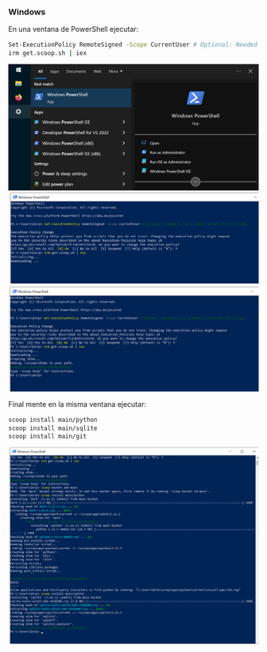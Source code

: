 ### Windows

En una ventana de PowerShell ejecutar:

```sh
Set-ExecutionPolicy RemoteSigned -Scope CurrentUser # Optional: Needed to run a remote script the first time
irm get.scoop.sh | iex

```

![InstalarScoopPaso1](../Imgs/InstalarScoopPaso1.png)
![InstalarScoopPaso2](../Imgs/InstalarScoopPaso2.png)
![InstalarScoopPaso3](../Imgs/InstalarScoopPaso3.png)

Final mente en la misma ventana ejecutar:

```sh
scoop install main/python
scoop install main/sqlite
scoop install main/git
```

![Instalar Python y SQLite](../Imgs/InstalarPythonSQLite.png)
